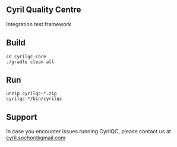 Cyril Quality Centre
--------------------
Integration test framework

Build
-----
    cd cyrilqc-core
    ./gradle clean all

Run
---
    unzip cyrilqc-*.zip
    cyrilqc-*/bin/cyrilqc

Support
-------
In case you encounter issues running CyrilQC, please contact us at cyril.sochor@gmail.com

